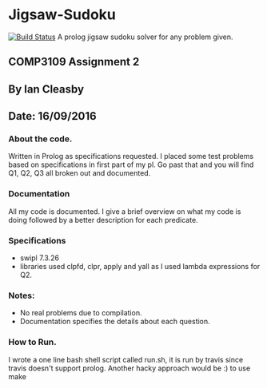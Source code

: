 # Jigsaw-Sudoku 
[![Build Status](https://travis-ci.org/PenguinRage/Jigsaw-Sudoku.svg?branch=master)](https://travis-ci.org/PenguinRage/Jigsaw-Sudoku)
A prolog jigsaw sudoku solver for any problem given.


## COMP3109 Assignment 2

By Ian Cleasby
--------------

Date: 16/09/2016
----------------

### About the code.

Written in Prolog as specifications requested. I placed some test problems based on specifications in first part of my pl. Go past that and you will find Q1, Q2, Q3 all broken out and documented.

### Documentation

All my code is documented. I give a brief overview on what my code is doing followed by a better description for each predicate.

### Specifications

-	swipl 7.3.26
-	libraries used clpfd, clpr, apply and yall as I used lambda expressions for Q2.

### Notes:

-	No real problems due to compilation.
-	Documentation specifies the details about each question.

### How to Run.

I wrote a one line bash shell script called run.sh, it is run by travis since travis doesn't support prolog. Another hacky approach
would be :) to use make
